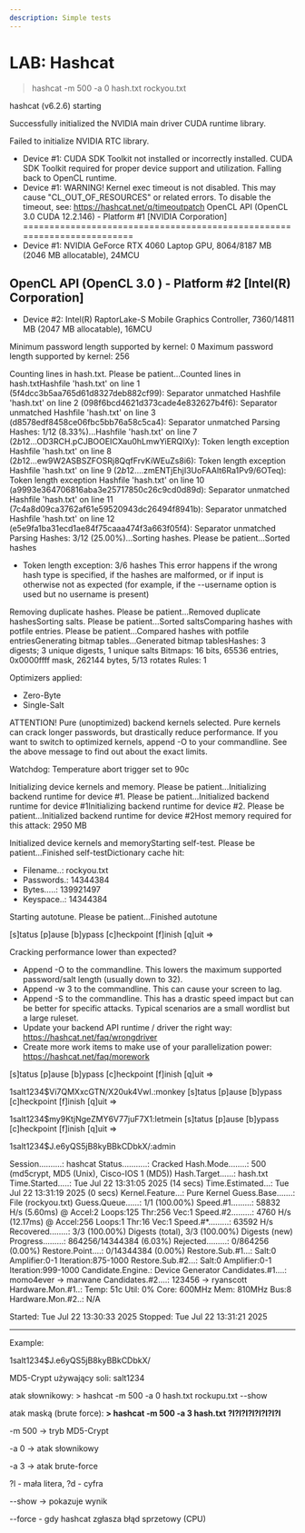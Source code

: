 ```yaml
---
description: Simple tests
---
```


# LAB: Hashcat



> hashcat -m 500 -a 0 hash.txt rockyou.txt

hashcat (v6.2.6) starting

Successfully initialized the NVIDIA main driver CUDA runtime library.

Failed to initialize NVIDIA RTC library.

* Device #1: CUDA SDK Toolkit not installed or incorrectly installed. CUDA SDK Toolkit required for proper device support and utilization. Falling back to OpenCL runtime.
* Device #1: WARNING! Kernel exec timeout is not disabled. This may cause "CL\_OUT\_OF\_RESOURCES" or related errors. To disable the timeout, see: https://hashcat.net/q/timeoutpatch OpenCL API (OpenCL 3.0 CUDA 12.2.146) - Platform #1 \[NVIDIA Corporation] ========================================================================
* Device #1: NVIDIA GeForce RTX 4060 Laptop GPU, 8064/8187 MB (2046 MB allocatable), 24MCU

## OpenCL API (OpenCL 3.0 ) - Platform #2 \[Intel(R) Corporation]

* Device #2: Intel(R) RaptorLake-S Mobile Graphics Controller, 7360/14811 MB (2047 MB allocatable), 16MCU

Minimum password length supported by kernel: 0 Maximum password length supported by kernel: 256

Counting lines in hash.txt. Please be patient...Counted lines in hash.txtHashfile 'hash.txt' on line 1 (5f4dcc3b5aa765d61d8327deb882cf99): Separator unmatched Hashfile 'hash.txt' on line 2 (098f6bcd4621d373cade4e832627b4f6): Separator unmatched Hashfile 'hash.txt' on line 3 (d8578edf8458ce06fbc5bb76a58c5ca4): Separator unmatched Parsing Hashes: 1/12 (8.33%)...Hashfile 'hash.txt' on line 7 ($2b$12...OD3RCH.pCJBOOEICXau0hLmwYiERQIXy): Token length exception Hashfile 'hash.txt' on line 8 ($2b$12...ew9W2ASBSZFOSRj8QqfFrvKiWEuZs8i6): Token length exception Hashfile 'hash.txt' on line 9 ($2b$12....zmENTjEhjI3UoFAAlt6Ra1Pv9/6OTeq): Token length exception Hashfile 'hash.txt' on line 10 (a9993e364706816aba3e25717850c26c9cd0d89d): Separator unmatched Hashfile 'hash.txt' on line 11 (7c4a8d09ca3762af61e59520943dc26494f8941b): Separator unmatched Hashfile 'hash.txt' on line 12 (e5e9fa1ba31ecd1ae84f75caaa474f3a663f05f4): Separator unmatched Parsing Hashes: 3/12 (25.00%)...Sorting hashes. Please be patient...Sorted hashes

* Token length exception: 3/6 hashes This error happens if the wrong hash type is specified, if the hashes are malformed, or if input is otherwise not as expected (for example, if the --username option is used but no username is present)

Removing duplicate hashes. Please be patient...Removed duplicate hashesSorting salts. Please be patient...Sorted saltsComparing hashes with potfile entries. Please be patient...Compared hashes with potfile entriesGenerating bitmap tables...Generated bitmap tablesHashes: 3 digests; 3 unique digests, 1 unique salts Bitmaps: 16 bits, 65536 entries, 0x0000ffff mask, 262144 bytes, 5/13 rotates Rules: 1

Optimizers applied:

* Zero-Byte
* Single-Salt

ATTENTION! Pure (unoptimized) backend kernels selected. Pure kernels can crack longer passwords, but drastically reduce performance. If you want to switch to optimized kernels, append -O to your commandline. See the above message to find out about the exact limits.

Watchdog: Temperature abort trigger set to 90c

Initializing device kernels and memory. Please be patient...Initializing backend runtime for device #1. Please be patient...Initialized backend runtime for device #1Initializing backend runtime for device #2. Please be patient...Initialized backend runtime for device #2Host memory required for this attack: 2950 MB

Initialized device kernels and memoryStarting self-test. Please be patient...Finished self-testDictionary cache hit:

* Filename..: rockyou.txt
* Passwords.: 14344384
* Bytes.....: 139921497
* Keyspace..: 14344384

Starting autotune. Please be patient...Finished autotune

\[s]tatus \[p]ause \[b]ypass \[c]heckpoint \[f]inish \[q]uit =>

Cracking performance lower than expected?

* Append -O to the commandline. This lowers the maximum supported password/salt length (usually down to 32).
* Append -w 3 to the commandline. This can cause your screen to lag.
* Append -S to the commandline. This has a drastic speed impact but can be better for specific attacks. Typical scenarios are a small wordlist but a large ruleset.
* Update your backend API runtime / driver the right way: https://hashcat.net/faq/wrongdriver
* Create more work items to make use of your parallelization power: https://hashcat.net/faq/morework

\[s]tatus \[p]ause \[b]ypass \[c]heckpoint \[f]inish \[q]uit =>

$1$salt1234$Vi7QMXxcGTN/X20uk4Vwl.:monkey \[s]tatus \[p]ause \[b]ypass \[c]heckpoint \[f]inish \[q]uit =>

$1$salt1234$my9KtjNgeZMY6V77juF7X1:letmein \[s]tatus \[p]ause \[b]ypass \[c]heckpoint \[f]inish \[q]uit =>

$1$salt1234$J.e6yQS5jB8kyBBkCDbkX/:admin

Session..........: hashcat Status...........: Cracked Hash.Mode........: 500 (md5crypt, MD5 (Unix), Cisco-IOS $1$ (MD5)) Hash.Target......: hash.txt Time.Started.....: Tue Jul 22 13:31:05 2025 (14 secs) Time.Estimated...: Tue Jul 22 13:31:19 2025 (0 secs) Kernel.Feature...: Pure Kernel Guess.Base.......: File (rockyou.txt) Guess.Queue......: 1/1 (100.00%) Speed.#1.........: 58832 H/s (5.60ms) @ Accel:2 Loops:125 Thr:256 Vec:1 Speed.#2.........: 4760 H/s (12.17ms) @ Accel:256 Loops:1 Thr:16 Vec:1 Speed.#\*.........: 63592 H/s Recovered........: 3/3 (100.00%) Digests (total), 3/3 (100.00%) Digests (new) Progress.........: 864256/14344384 (6.03%) Rejected.........: 0/864256 (0.00%) Restore.Point....: 0/14344384 (0.00%) Restore.Sub.#1...: Salt:0 Amplifier:0-1 Iteration:875-1000 Restore.Sub.#2...: Salt:0 Amplifier:0-1 Iteration:999-1000 Candidate.Engine.: Device Generator Candidates.#1....: momo4ever -> marwane Candidates.#2....: 123456 -> ryanscott Hardware.Mon.#1..: Temp: 51c Util: 0% Core: 600MHz Mem: 810MHz Bus:8 Hardware.Mon.#2..: N/A

Started: Tue Jul 22 13:30:33 2025 Stopped: Tue Jul 22 13:31:21 2025

***

Example:

$1$salt1234$J.e6yQS5jB8kyBBkCDbkX/&#x20;

MD5-Crypt używający soli: salt1234

atak słownikowy: > hashcat -m 500 -a 0 hash.txt rockupu.txt --show

atak maską (brute force): **> hashcat -m 500 -a 3 hash.txt ?l?l?l?l?l?l?l?l**

-m 500  -> tryb MD5-Crypt

-a 0 -> atak słownikowy

-a 3 -> atak brute-force

?l - mała litera, ?d - cyfra

\--show -> pokazuje wynik

\--force - gdy hashcat zgłasza błąd sprzetowy (CPU)

